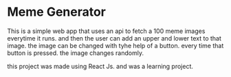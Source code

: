 # Meme Generator


This is a simple web app that uses an api to fetch a 100 meme images everytime it runs.
and then the user can add an upper and lower text to that image. the image can be changed with tyhe help of a button.
every time that button is pressed. the image changes randomly.


this project was made using React Js. and was a learning project.
